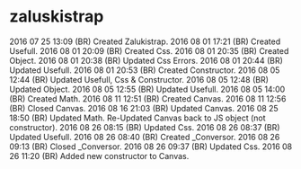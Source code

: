 # zaluskistrap
2016 07 25 13:09 (BR) Created Zalukistrap.
2016 08 01 17:21 (BR) Created Usefull.
2016 08 01 20:09 (BR) Created Css.
2016 08 01 20:35 (BR) Created Object.
2016 08 01 20:38 (BR) Updated Css Errors.
2016 08 01 20:44 (BR) Updated Usefull.
2016 08 01 20:53 (BR) Created Constructor.
2016 08 05 12:44 (BR) Updated Usefull, Css & Constructor.
2016 08 05 12:48 (BR) Updated Object.
2016 08 05 12:55 (BR) Updated Usefull.
2016 08 05 14:00 (BR) Created Math.
2016 08 11 12:51 (BR) Created Canvas.
2016 08 11 12:56 (BR) Closed Canvas.
2016 08 16 21:03 (BR) Updated Canvas.
2016 08 25 18:50 (BR) Updated Math. Re-Updated Canvas back to JS object (not constructor).
2016 08 26 08:15 (BR) Updated Css.
2016 08 26 08:37 (BR) Updated Usefull.
2016 08 26 08:40 (BR) Created _Conversor.
2016 08 26 09:13 (BR) Closed _Conversor.
2016 08 26 09:37 (BR) Updated Css.
2016 08 26 11:20 (BR) Added new constructor to Canvas.
